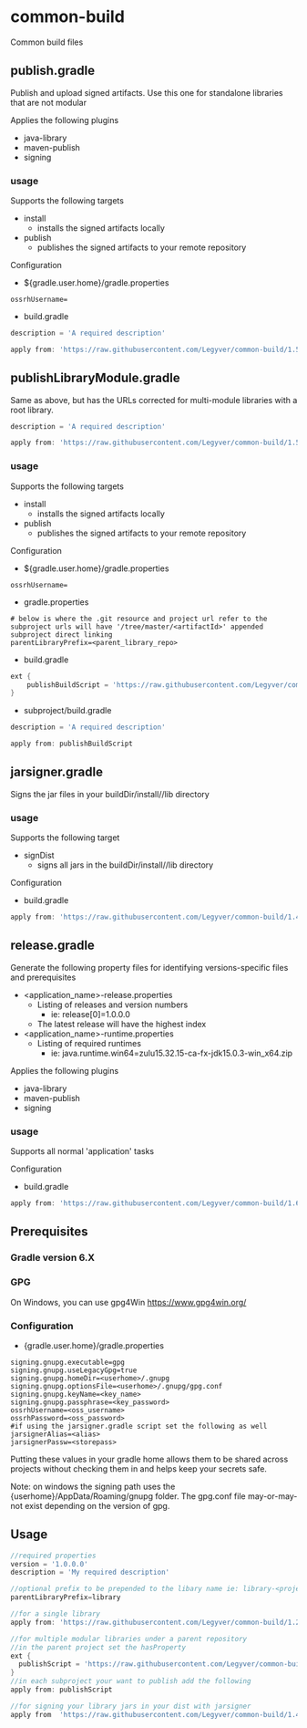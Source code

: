 # common-build
Common build files

## publish.gradle
Publish and upload signed artifacts.  Use this one for standalone libraries that are not modular

Applies the following plugins
- java-library
- maven-publish
- signing

### usage
Supports the following targets
- install
    - installs the signed artifacts locally
- publish
    - publishes the signed artifacts to your remote repository

Configuration
- ${gradle.user.home}/gradle.properties
```
ossrhUsername=
```
- build.gradle
```groovy
description = 'A required description'

apply from: 'https://raw.githubusercontent.com/Legyver/common-build/1.5/publish.gradle' //java 9+
```

## publishLibraryModule.gradle
Same as above, but has the URLs corrected for multi-module libraries with a root library.
```groovy
description = 'A required description'

apply from: 'https://raw.githubusercontent.com/Legyver/common-build/1.5/publish.LibraryModulegradle' //java 9+ multi-module
```

### usage
Supports the following targets
- install
    - installs the signed artifacts locally
- publish
    - publishes the signed artifacts to your remote repository

Configuration
- ${gradle.user.home}/gradle.properties
```
ossrhUsername=
```
- gradle.properties
```properties
# below is where the .git resource and project url refer to the subproject urls will have '/tree/master/<artifactId>' appended subproject direct linking
parentLibraryPrefix=<parent_library_repo>
```
- build.gradle
```groovy
ext {
    publishBuildScript = 'https://raw.githubusercontent.com/Legyver/common-build/1.5/publishLibraryModule.gradle' //java 9+ multi-module
}
```
- subproject/build.gradle
```groovy
description = 'A required description'

apply from: publishBuildScript
```

## jarsigner.gradle
Signs the jar files in your buildDir/install/<AppName>/lib directory

### usage
Supports the following target
- signDist
    - signs all jars in the buildDir/install/<AppName>/lib directory

Configuration
- build.gradle
```groovy
apply from: 'https://raw.githubusercontent.com/Legyver/common-build/1.4/jarsigner.gradle'
```

## release.gradle
Generate the following property files for identifying versions-specific files and prerequisites
- <application_name>-release.properties
  - Listing of releases and version numbers
    - ie: release[0]=1.0.0.0
  - The latest release will have the highest index
- <application_name>-runtime.properties
  - Listing of required runtimes
    - ie: java.runtime.win64=zulu15.32.15-ca-fx-jdk15.0.3-win_x64.zip

Applies the following plugins
- java-library
- maven-publish
- signing

### usage
Supports all normal 'application' tasks

Configuration
- build.gradle
```groovy
apply from: 'https://raw.githubusercontent.com/Legyver/common-build/1.6/release.gradle' //java 9+
```


## Prerequisites
### Gradle version 6.X
### GPG
On Windows, you can use gpg4Win https://www.gpg4win.org/
### Configuration
- {gradle.user.home}/gradle.properties
```properties
signing.gnupg.executable=gpg
signing.gnupg.useLegacyGpg=true
signing.gnupg.homeDir=<userhome>/.gnupg
signing.gnupg.optionsFile=<userhome>/.gnupg/gpg.conf
signing.gnupg.keyName=<key_name>
signing.gnupg.passphrase=<key_password>
ossrhUsername=<oss_username>
ossrhPassword=<oss_password>
#if using the jarsigner.gradle script set the following as well
jarsignerAlias=<alias>
jarsignerPassw=<storepass>
```
Putting these values in your gradle home allows them to be shared across projects without checking them in and helps keep your secrets safe.

Note: on windows the signing path uses the {userhome}/AppData/Roaming/gnupg folder. The gpg.conf file may-or-may-not exist depending on the version of gpg.

## Usage
```gradle
//required properties
version = '1.0.0.0'
description = 'My required description'

//optional prefix to be prepended to the libary name ie: library-<project-name>
parentLibraryPrefix=library

//for a single library
apply from: 'https://raw.githubusercontent.com/Legyver/common-build/1.2/publish.gradle'

//for multiple modular libraries under a parent repository
//in the parent project set the hasProperty
ext {
  publishScript = 'https://raw.githubusercontent.com/Legyver/common-build/1.3/publishLibraryModule.gradle'
}
//in each subproject your want to publish add the following
apply from: publishScript

//for signing your library jars in your dist with jarsigner
apply from  'https://raw.githubusercontent.com/Legyver/common-build/1.4/jarsigner.gradle'
```
